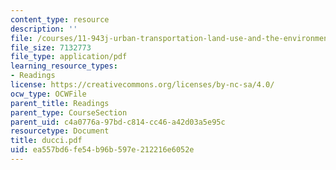 ```yaml
---
content_type: resource
description: ''
file: /courses/11-943j-urban-transportation-land-use-and-the-environment-spring-2002/ea557bd6fe54b96b597e212216e6052e_ducci.pdf
file_size: 7132773
file_type: application/pdf
learning_resource_types:
- Readings
license: https://creativecommons.org/licenses/by-nc-sa/4.0/
ocw_type: OCWFile
parent_title: Readings
parent_type: CourseSection
parent_uid: c4a0776a-97bd-c814-cc46-a42d03a5e95c
resourcetype: Document
title: ducci.pdf
uid: ea557bd6-fe54-b96b-597e-212216e6052e
---
```

